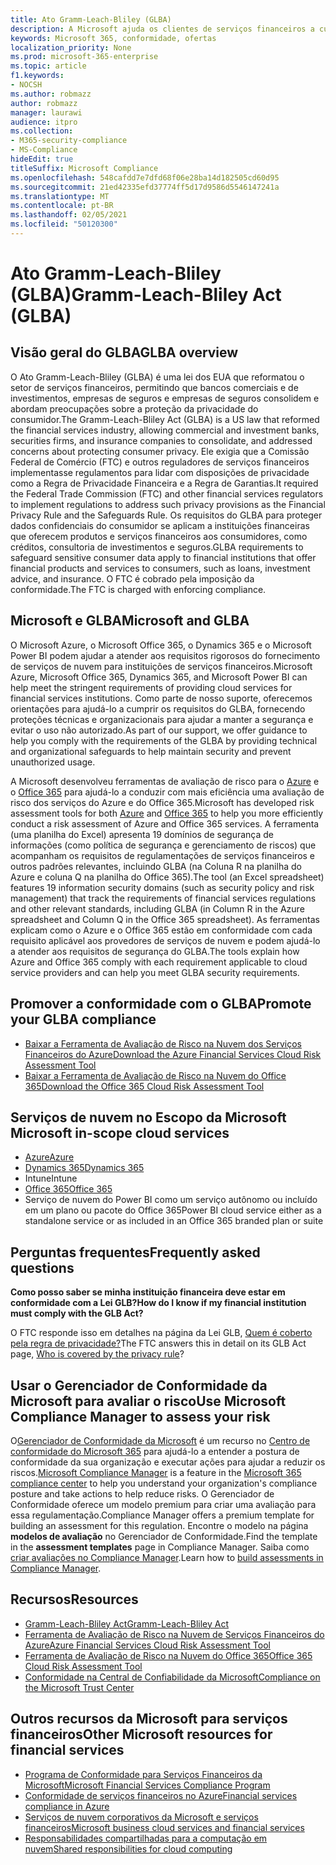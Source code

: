 ```yaml
---
title: Ato Gramm-Leach-Bliley (GLBA)
description: A Microsoft ajuda os clientes de serviços financeiros a cumprir os requisitos de privacidade e segurança da Lei Gramm-Leach-Bliley (GLBA).
keywords: Microsoft 365, conformidade, ofertas
localization_priority: None
ms.prod: microsoft-365-enterprise
ms.topic: article
f1.keywords:
- NOCSH
ms.author: robmazz
author: robmazz
manager: laurawi
audience: itpro
ms.collection:
- M365-security-compliance
- MS-Compliance
hideEdit: true
titleSuffix: Microsoft Compliance
ms.openlocfilehash: 548cafdd7e7dfd68f06e28ba14d182505cd60d95
ms.sourcegitcommit: 21ed42335efd37774ff5d17d9586d5546147241a
ms.translationtype: MT
ms.contentlocale: pt-BR
ms.lasthandoff: 02/05/2021
ms.locfileid: "50120300"
---
```

# <a name="gramm-leach-bliley-act-glba"></a><span data-ttu-id="14b34-104">Ato Gramm-Leach-Bliley (GLBA)</span><span class="sxs-lookup"><span data-stu-id="14b34-104">Gramm-Leach-Bliley Act (GLBA)</span></span>

## <a name="glba-overview"></a><span data-ttu-id="14b34-105">Visão geral do GLBA</span><span class="sxs-lookup"><span data-stu-id="14b34-105">GLBA overview</span></span>

<span data-ttu-id="14b34-106">O Ato Gramm-Leach-Bliley (GLBA) é uma lei dos EUA que reformatou o setor de serviços financeiros, permitindo que bancos comerciais e de investimentos, empresas de seguros e empresas de seguros consolidem e abordam preocupações sobre a proteção da privacidade do consumidor.</span><span class="sxs-lookup"><span data-stu-id="14b34-106">The Gramm-Leach-Bliley Act (GLBA) is a US law that reformed the financial services industry, allowing commercial and investment banks, securities firms, and insurance companies to consolidate, and addressed concerns about protecting consumer privacy.</span></span> <span data-ttu-id="14b34-107">Ele exigia que a Comissão Federal de Comércio (FTC) e outros reguladores de serviços financeiros implementasse regulamentos para lidar com disposições de privacidade como a Regra de Privacidade Financeira e a Regra de Garantias.</span><span class="sxs-lookup"><span data-stu-id="14b34-107">It required the Federal Trade Commission (FTC) and other financial services regulators to implement regulations to address such privacy provisions as the Financial Privacy Rule and the Safeguards Rule.</span></span> <span data-ttu-id="14b34-108">Os requisitos do GLBA para proteger dados confidenciais do consumidor se aplicam a instituições financeiras que oferecem produtos e serviços financeiros aos consumidores, como créditos, consultoria de investimentos e seguros.</span><span class="sxs-lookup"><span data-stu-id="14b34-108">GLBA requirements to safeguard sensitive consumer data apply to financial institutions that offer financial products and services to consumers, such as loans, investment advice, and insurance.</span></span> <span data-ttu-id="14b34-109">O FTC é cobrado pela imposição da conformidade.</span><span class="sxs-lookup"><span data-stu-id="14b34-109">The FTC is charged with enforcing compliance.</span></span>

## <a name="microsoft-and-glba"></a><span data-ttu-id="14b34-110">Microsoft e GLBA</span><span class="sxs-lookup"><span data-stu-id="14b34-110">Microsoft and GLBA</span></span>

<span data-ttu-id="14b34-111">O Microsoft Azure, o Microsoft Office 365, o Dynamics 365 e o Microsoft Power BI podem ajudar a atender aos requisitos rigorosos do fornecimento de serviços de nuvem para instituições de serviços financeiros.</span><span class="sxs-lookup"><span data-stu-id="14b34-111">Microsoft Azure, Microsoft Office 365, Dynamics 365, and Microsoft Power BI can help meet the stringent requirements of providing cloud services for financial services institutions.</span></span> <span data-ttu-id="14b34-112">Como parte de nosso suporte, oferecemos orientações para ajudá-lo a cumprir os requisitos do GLBA, fornecendo proteções técnicas e organizacionais para ajudar a manter a segurança e evitar o uso não autorizado.</span><span class="sxs-lookup"><span data-stu-id="14b34-112">As part of our support, we offer guidance to help you comply with the requirements of the GLBA by providing technical and organizational safeguards to help maintain security and prevent unauthorized usage.</span></span>

<span data-ttu-id="14b34-113">A Microsoft desenvolveu ferramentas de avaliação de risco para o [Azure](https://servicetrust.microsoft.com/ViewPage/TrustDocuments?command=Download&downloadType=Document&downloadId=6b218946-c235-4234-9beb-d557e39a3f44&docTab=6d000410-c9e9-11e7-9a91-892aae8839ad_Compliance_Guides) e o [Office 365](https://servicetrust.microsoft.com/ViewPage/TrustDocuments?command=Download&downloadType=Document&downloadId=55702ffd-c35a-4619-8722-ab71c0c02002&docTab=6d000410-c9e9-11e7-9a91-892aae8839ad_Compliance_Guides) para ajudá-lo a conduzir com mais eficiência uma avaliação de risco dos serviços do Azure e do Office 365.</span><span class="sxs-lookup"><span data-stu-id="14b34-113">Microsoft has developed risk assessment tools for both [Azure](https://servicetrust.microsoft.com/ViewPage/TrustDocuments?command=Download&downloadType=Document&downloadId=6b218946-c235-4234-9beb-d557e39a3f44&docTab=6d000410-c9e9-11e7-9a91-892aae8839ad_Compliance_Guides) and [Office 365](https://servicetrust.microsoft.com/ViewPage/TrustDocuments?command=Download&downloadType=Document&downloadId=55702ffd-c35a-4619-8722-ab71c0c02002&docTab=6d000410-c9e9-11e7-9a91-892aae8839ad_Compliance_Guides) to help you more efficiently conduct a risk assessment of Azure and Office 365 services.</span></span> <span data-ttu-id="14b34-114">A ferramenta (uma planilha do Excel) apresenta 19 domínios de segurança de informações (como política de segurança e gerenciamento de riscos) que acompanham os requisitos de regulamentações de serviços financeiros e outros padrões relevantes, incluindo GLBA (na Coluna R na planilha do Azure e coluna Q na planilha do Office 365).</span><span class="sxs-lookup"><span data-stu-id="14b34-114">The tool (an Excel spreadsheet) features 19 information security domains (such as security policy and risk management) that track the requirements of financial services regulations and other relevant standards, including GLBA (in Column R in the Azure spreadsheet and Column Q in the Office 365 spreadsheet).</span></span> <span data-ttu-id="14b34-115">As ferramentas explicam como o Azure e o Office 365 estão em conformidade com cada requisito aplicável aos provedores de serviços de nuvem e podem ajudá-lo a atender aos requisitos de segurança do GLBA.</span><span class="sxs-lookup"><span data-stu-id="14b34-115">The tools explain how Azure and Office 365 comply with each requirement applicable to cloud service providers and can help you meet GLBA security requirements.</span></span>

## <a name="promote-your-glba-compliance"></a><span data-ttu-id="14b34-116">Promover a conformidade com o GLBA</span><span class="sxs-lookup"><span data-stu-id="14b34-116">Promote your GLBA compliance</span></span>

- [<span data-ttu-id="14b34-117">Baixar a Ferramenta de Avaliação de Risco na Nuvem dos Serviços Financeiros do Azure</span><span class="sxs-lookup"><span data-stu-id="14b34-117">Download the Azure Financial Services Cloud Risk Assessment Tool</span></span>](https://servicetrust.microsoft.com/ViewPage/TrustDocuments?command=Download&downloadType=Document&downloadId=6b218946-c235-4234-9beb-d557e39a3f44&docTab=6d000410-c9e9-11e7-9a91-892aae8839ad_Compliance_Guides)
- [<span data-ttu-id="14b34-118">Baixar a Ferramenta de Avaliação de Risco na Nuvem do Office 365</span><span class="sxs-lookup"><span data-stu-id="14b34-118">Download the Office 365 Cloud Risk Assessment Tool</span></span>](https://servicetrust.microsoft.com/ViewPage/TrustDocuments?command=Download&downloadType=Document&downloadId=55702ffd-c35a-4619-8722-ab71c0c02002&docTab=6d000410-c9e9-11e7-9a91-892aae8839ad_Compliance_Guides)

## <a name="microsoft-in-scope-cloud-services"></a><span data-ttu-id="14b34-119">Serviços de nuvem no Escopo da Microsoft </span><span class="sxs-lookup"><span data-stu-id="14b34-119">Microsoft in-scope cloud services</span></span>

- [<span data-ttu-id="14b34-120">Azure</span><span class="sxs-lookup"><span data-stu-id="14b34-120">Azure</span></span>](https://aka.ms/AzureCompliance)
- [<span data-ttu-id="14b34-121">Dynamics 365</span><span class="sxs-lookup"><span data-stu-id="14b34-121">Dynamics 365</span></span>](https://aka.ms/d365-compliance-list)
- <span data-ttu-id="14b34-122">Intune</span><span class="sxs-lookup"><span data-stu-id="14b34-122">Intune</span></span>
- [<span data-ttu-id="14b34-123">Office 365</span><span class="sxs-lookup"><span data-stu-id="14b34-123">Office 365</span></span>](https://go.microsoft.com/fwlink/p/?LinkID=2077751)
- <span data-ttu-id="14b34-124">Serviço de nuvem do Power BI como um serviço autônomo ou incluído em um plano ou pacote do Office 365</span><span class="sxs-lookup"><span data-stu-id="14b34-124">Power BI cloud service either as a standalone service or as included in an Office 365 branded plan or suite</span></span>

## <a name="frequently-asked-questions"></a><span data-ttu-id="14b34-125">Perguntas frequentes</span><span class="sxs-lookup"><span data-stu-id="14b34-125">Frequently asked questions</span></span>

<span data-ttu-id="14b34-126">**Como posso saber se minha instituição financeira deve estar em conformidade com a Lei GLB?**</span><span class="sxs-lookup"><span data-stu-id="14b34-126">**How do I know if my financial institution must comply with the GLB Act?**</span></span>

<span data-ttu-id="14b34-127">O FTC responde isso em detalhes na página da Lei GLB, [Quem é coberto pela regra de privacidade?](https://www.ftc.gov/tips-advice/business-center/guidance/how-comply-privacy-consumer-financial-information-rule-gramm#whois)</span><span class="sxs-lookup"><span data-stu-id="14b34-127">The FTC answers this in detail on its GLB Act page, [Who is covered by the privacy rule](https://www.ftc.gov/tips-advice/business-center/guidance/how-comply-privacy-consumer-financial-information-rule-gramm#whois)?</span></span>

## <a name="use-microsoft-compliance-manager-to-assess-your-risk"></a><span data-ttu-id="14b34-128">Usar o Gerenciador de Conformidade da Microsoft para avaliar o risco</span><span class="sxs-lookup"><span data-stu-id="14b34-128">Use Microsoft Compliance Manager to assess your risk</span></span>

<span data-ttu-id="14b34-129">O[Gerenciador de Conformidade da Microsoft](/microsoft-365/compliance/compliance-manager) é um recurso no [Centro de conformidade do Microsoft 365](/microsoft-365/compliance/microsoft-365-compliance-center) para ajudá-lo a entender a postura de conformidade da sua organização e executar ações para ajudar a reduzir os riscos.</span><span class="sxs-lookup"><span data-stu-id="14b34-129">[Microsoft Compliance Manager](/microsoft-365/compliance/compliance-manager) is a feature in the [Microsoft 365 compliance center](/microsoft-365/compliance/microsoft-365-compliance-center) to help you understand your organization's compliance posture and take actions to help reduce risks.</span></span> <span data-ttu-id="14b34-130">O Gerenciador de Conformidade oferece um modelo premium para criar uma avaliação para essa regulamentação.</span><span class="sxs-lookup"><span data-stu-id="14b34-130">Compliance Manager offers a premium template for building an assessment for this regulation.</span></span> <span data-ttu-id="14b34-131">Encontre o modelo na página **modelos de avaliação** no Gerenciador de Conformidade.</span><span class="sxs-lookup"><span data-stu-id="14b34-131">Find the template in the **assessment templates** page in Compliance Manager.</span></span> <span data-ttu-id="14b34-132">Saiba como [criar avaliações no Compliance Manager](/microsoft-365/compliance/compliance-manager-assessments).</span><span class="sxs-lookup"><span data-stu-id="14b34-132">Learn how to [build assessments in Compliance Manager](/microsoft-365/compliance/compliance-manager-assessments).</span></span>

## <a name="resources"></a><span data-ttu-id="14b34-133">Recursos</span><span class="sxs-lookup"><span data-stu-id="14b34-133">Resources</span></span>

- [<span data-ttu-id="14b34-134">Gramm-Leach-Bliley Act</span><span class="sxs-lookup"><span data-stu-id="14b34-134">Gramm-Leach-Bliley Act</span></span>](https://www.ftc.gov/tips-advice/business-center/privacy-and-security/gramm-leach-bliley-act)
- [<span data-ttu-id="14b34-135">Ferramenta de Avaliação de Risco na Nuvem de Serviços Financeiros do Azure</span><span class="sxs-lookup"><span data-stu-id="14b34-135">Azure Financial Services Cloud Risk Assessment Tool</span></span>](https://servicetrust.microsoft.com/ViewPage/TrustDocuments?command=Download&downloadType=Document&downloadId=6b218946-c235-4234-9beb-d557e39a3f44&docTab=6d000410-c9e9-11e7-9a91-892aae8839ad_Compliance_Guides)
- [<span data-ttu-id="14b34-136">Ferramenta de Avaliação de Risco na Nuvem do Office 365</span><span class="sxs-lookup"><span data-stu-id="14b34-136">Office 365 Cloud Risk Assessment Tool</span></span>](https://servicetrust.microsoft.com/ViewPage/TrustDocuments?command=Download&downloadType=Document&downloadId=55702ffd-c35a-4619-8722-ab71c0c02002&docTab=6d000410-c9e9-11e7-9a91-892aae8839ad_Compliance_Guides)
- [<span data-ttu-id="14b34-137">Conformidade na Central de Confiabilidade da Microsoft</span><span class="sxs-lookup"><span data-stu-id="14b34-137">Compliance on the Microsoft Trust Center</span></span>](https://www.microsoft.com/trust-center/compliance/compliance-overview)

## <a name="other-microsoft-resources-for-financial-services"></a><span data-ttu-id="14b34-138">Outros recursos da Microsoft para serviços financeiros</span><span class="sxs-lookup"><span data-stu-id="14b34-138">Other Microsoft resources for financial services</span></span>

- [<span data-ttu-id="14b34-139">Programa de Conformidade para Serviços Financeiros da Microsoft</span><span class="sxs-lookup"><span data-stu-id="14b34-139">Microsoft Financial Services Compliance Program</span></span>](https://www.microsoft.com/download/details.aspx?id=55332)
- [<span data-ttu-id="14b34-140">Conformidade de serviços financeiros no Azure</span><span class="sxs-lookup"><span data-stu-id="14b34-140">Financial services compliance in Azure</span></span>](https://azure.microsoft.com/resources/videos/azurecon-2015-financial-services-compliance-in-azure/)
- [<span data-ttu-id="14b34-141">Serviços de nuvem corporativos da Microsoft e serviços financeiros</span><span class="sxs-lookup"><span data-stu-id="14b34-141">Microsoft business cloud services and financial services</span></span>](https://www.microsoft.com/trustcenter/cloudservices/financialservices)
- [<span data-ttu-id="14b34-142">Responsabilidades compartilhadas para a computação em nuvem</span><span class="sxs-lookup"><span data-stu-id="14b34-142">Shared responsibilities for cloud computing</span></span>](https://aka.ms/sharedresponsibility)
